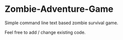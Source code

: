# Zombie-Adventure-Game
Simple command line text based zombie survival game.

Feel free to add / change existing code.

